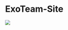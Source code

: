 # ExoTeam-Site

[![](https://img.shields.io/discord/805514340245569536.svg?logo=discord&colorB=7289DA)](https://discord.gg/W84RsDsA6V)
